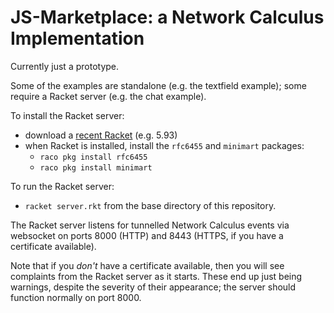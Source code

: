 # JS-Marketplace: a Network Calculus Implementation

Currently just a prototype.

Some of the examples are standalone (e.g. the textfield example); some
require a Racket server (e.g. the chat example).

To install the Racket server:

 - download a [recent Racket](http://racket-lang.org/download/) (e.g. 5.93)
 - when Racket is installed, install the `rfc6455` and `minimart` packages:
    - `raco pkg install rfc6455`
    - `raco pkg install minimart`

To run the Racket server:

 - `racket server.rkt` from the base directory of this repository.

The Racket server listens for tunnelled Network Calculus events via
websocket on ports 8000 (HTTP) and 8443 (HTTPS, if you have a
certificate available).

Note that if you *don't* have a certificate available, then you will
see complaints from the Racket server as it starts. These end up just
being warnings, despite the severity of their appearance; the server
should function normally on port 8000.
